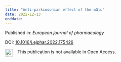 ```yaml
---
title: "Anti-parkinsonian effect of the mGlu"
date: 2022-12-13
enddate:
---
```


Published in: *European journal of pharmacology*

DOI: [10.1016/j.ejphar.2022.175429](https://doi.org/10.1016/j.ejphar.2022.175429)

<img src="https://upload.wikimedia.org/wikipedia/commons/thumb/0/0e/Closed_Access_logo_transparent.svg/1200px-Closed_Access_logo_transparent.svg.png" alt="drawing" width="25" align="left"/> &nbsp;&nbsp;&nbsp;This publication is not available in Open Access.


